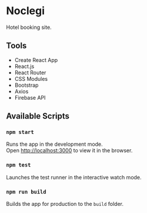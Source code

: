 # Noclegi

Hotel booking site.

## Tools

- Create React App
- React.js
- React Router
- CSS Modules
- Bootstrap
- Axios
- Firebase API

## Available Scripts

### `npm start`

Runs the app in the development mode.\
Open [http://localhost:3000](http://localhost:3000) to view it in the browser.

### `npm test`

Launches the test runner in the interactive watch mode.

### `npm run build`

Builds the app for production to the `build` folder.